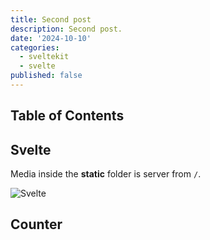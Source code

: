 ```yaml
---
title: Second post
description: Second post.
date: '2024-10-10'
categories:
  - sveltekit
  - svelte
published: false
---
```


<script>
  import Counter from './counter.svelte'
</script>

## Table of Contents

## Svelte

Media inside the **static** folder is server from `/`.

![Svelte](favicon.png)

## Counter

<Counter />
